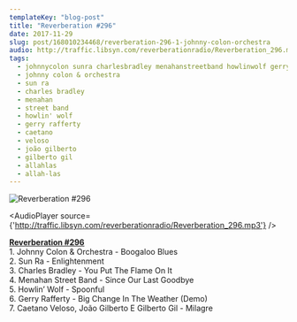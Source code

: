 ```yaml
---
templateKey: "blog-post"
title: "Reverberation #296"
date: 2017-11-29
slug: post/168010234468/reverberation-296-1-johnny-colon-orchestra
audio: http://traffic.libsyn.com/reverberationradio/Reverberation_296.mp3
tags:
  - johnnycolon sunra charlesbradley menahanstreetband howlinwolf gerryraffery caetanoveloso joaogilberto
  - johnny colon & orchestra
  - sun ra
  - charles bradley
  - menahan
  - street band
  - howlin' wolf
  - gerry rafferty
  - caetano
  - veloso
  - joão gilberto
  - gilberto gil
  - allahlas
  - allah-las
---
```


![Reverberation #296](../images/55322065dd9220a4ca7d31a2ed55f94e4568ade09bc2a52dc40285264d6a134d.jpg)

<AudioPlayer source={'http://traffic.libsyn.com/reverberationradio/Reverberation_296.mp3'} />

<p><b><a href="http://traffic.libsyn.com/reverberationradio/Reverberation_296.mp3">Reverberation #296</a><br /></b>1. Johnny Colon &amp; Orchestra - Boogaloo Blues<br />2. Sun Ra - Enlightenment<br />3. Charles Bradley - You Put The Flame On It<br />4. Menahan Street Band - Since Our Last Goodbye<br />5. Howlin&rsquo; Wolf - Spoonful<br />6. Gerry Rafferty - Big Change In The Weather (Demo)<br />7. Caetano Veloso, Joa&#771;o Gilberto E Gilberto Gil - Milagre</p>
